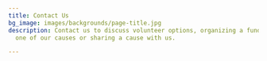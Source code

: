 ```yaml
---
title: Contact Us
bg_image: images/backgrounds/page-title.jpg
description: Contact us to discuss volunteer options, organizing a fundraiser for
  one of our causes or sharing a cause with us.

---
```

